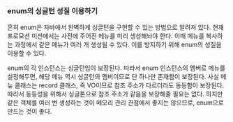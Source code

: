 ### enum의 싱글턴 성질 이용하기

흔히 enum은 자바에서 완벽하게 싱글턴을 구현할 수 있는 방법으로 알려져 있다. 현재 프로모션 미션에서는 사전에 주어진 메뉴를 미리 생성해놔야 한다. 이때 메뉴를 복사하는 과정에서 같은 메뉴가 여러 개 생성될 수 있다. 이를 방지하기 위해 enum의 성질을 이용할 수 있다.

enum의 각 인스턴스는 싱글턴임이 보장된다. 따라서 enum 인스턴스의 멤버로 메뉴를 설정해두면, 해당 메뉴 역시 싱글턴의 멤버이므로 단 하나만 존재함이 보장된다. 사실 메뉴 클래스는 record 클래스, 즉 VO이므로 참조 주소가 다르더라도 동등함이 보장된다. 따라서  동등성을 위해서 싱글톤으로 참조 주소가 같음을 보장해줄 필요는 없다. 하지만 같은 객체를 여러 번 생성하는 것이 메모리 관리 관점에서 좋지는 않으므로, enum으로 만드는 것이 좋다.